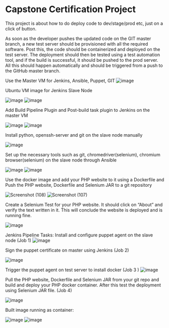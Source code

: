 # Capstone Certification Project
This project is about how to do deploy code to dev/stage/prod etc, just on a click of button.

As soon as the developer pushes the updated code on the GIT master branch, a new test server should be provisioned with all the required software. Post this, the
code should be containerized and deployed on the test server. The deployment should then be tested using a test automation tool, and if the build is successful, it should be pushed to the prod server. All this should happen automatically and should be triggered from a push to the GitHub master branch.

Use the Master VM for Jenkins, Ansible, Puppet, GIT
![image](https://user-images.githubusercontent.com/59297711/97794948-b0514700-1bd6-11eb-8062-1470300e095e.png)

Ubuntu VM image for 
Jenkins Slave Node 

![image](https://user-images.githubusercontent.com/59297711/97795006-543af280-1bd7-11eb-8b69-3df89f4e21f6.png)
![image](https://user-images.githubusercontent.com/59297711/97795012-66b52c00-1bd7-11eb-8374-a4a93f559df9.png)

Add Build Pipeline Plugin and Post-build task
plugin to Jenkins on the master VM

![image](https://user-images.githubusercontent.com/59297711/97795019-80ef0a00-1bd7-11eb-813e-db07db560b77.png)
![image](https://user-images.githubusercontent.com/59297711/97795023-9f550580-1bd7-11eb-96f8-66e0b8ede87b.png)

Install python, openssh-server and 
git on the slave node manually

![image](https://user-images.githubusercontent.com/59297711/97795025-b09e1200-1bd7-11eb-8588-24ae12ba8bcf.png)

Set up the necessary tools such as 
git, chromedriver(selenium), chromium browser(selenium)
on the slave node through Ansible

![image](https://user-images.githubusercontent.com/59297711/97795027-bb58a700-1bd7-11eb-9405-817caae2bef7.png)
![image](https://user-images.githubusercontent.com/59297711/97795036-d3c8c180-1bd7-11eb-96f5-1231b16494e1.png)

Use the docker image and add your PHP website
to it using a Dockerfile and Push the PHP website, 
Dockerfile and Selenium JAR to a git repository

![Screenshot (108)](https://user-images.githubusercontent.com/59297711/97795072-4e91dc80-1bd8-11eb-8330-c8f9ff90231b.png)
![Screenshot (107)](https://user-images.githubusercontent.com/59297711/97795085-649f9d00-1bd8-11eb-8db6-d34af9df60be.png)

Create a Selenium Test for your PHP website. 
It should click on “About” and verify the text
written in it. This will conclude the website 
is deployed and is running fine.

![image](https://user-images.githubusercontent.com/59297711/97795102-839e2f00-1bd8-11eb-976f-04056620db54.png)

Jenkins Pipeline Tasks:
Install and configure puppet agent 
on the slave node (Job 1)
![image](https://user-images.githubusercontent.com/59297711/97795114-987ac280-1bd8-11eb-9c23-b0aa219e8c05.png)

Sign the puppet certificate on 
master using Jenkins (Job 2)

![image](https://user-images.githubusercontent.com/59297711/97795124-ac262900-1bd8-11eb-89e4-5ab87d1698bf.png)

Trigger the puppet agent on test 
server to install docker (Job 3
)
![image](https://user-images.githubusercontent.com/59297711/97795128-c233e980-1bd8-11eb-88d4-682f6b89f37d.png)

Pull the PHP website, Dockerfile and Selenium JAR from your
git repo and build and deploy your PHP docker container.
After this test the deployment using Selenium JAR file. (Job 4)

![image](https://user-images.githubusercontent.com/59297711/97795131-ccee7e80-1bd8-11eb-8180-953c51dda2f3.png)

Built image running as container:

![image](https://user-images.githubusercontent.com/59297711/97795139-daa40400-1bd8-11eb-96f3-3496c9c1be57.png)
![image](https://user-images.githubusercontent.com/59297711/97795143-e7285c80-1bd8-11eb-9a25-be87b78202fc.png)



